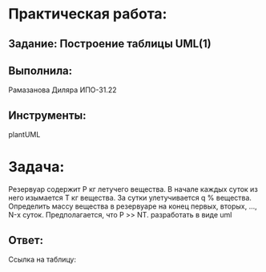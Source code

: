 # Практическая работа:
## Задание: Построение таблицы UML(1)

## Выполнила: 
Рамазанова Диляра ИПО-31.22
## Инструменты:
plantUML

# Задача:
Резервуар содержит P кг летучего вещества. В начале каждых суток из него изымается T кг вещества. За сутки улетучивается q % вещества. Определить массу вещества в резервуаре на конец первых, вторых, ..., N-х суток. Предполагается, что Р >> NТ.
разработать в виде uml

## Ответ:
Ссылка на таблицу:

